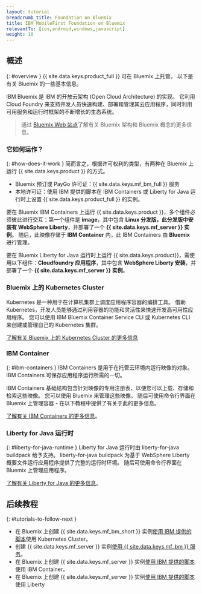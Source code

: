 ```yaml
---
layout: tutorial
breadcrumb_title: Foundation on Bluemix
title: IBM MobileFirst Foundation on Bluemix
relevantTo: [ios,android,windows,javascript]
weight: 10
---
```

<!-- NLS_CHARSET=UTF-8 -->
## 概述
{: #overview }
{{ site.data.keys.product_full }} 可在 Bluemix 上托管。 以下是有关 Bluemix 的一些基本信息。

IBM Bluemix 是 IBM 的开放云架构 (Open Cloud Architecture) 的实现。 它利用 Cloud Foundry 来支持开发人员快速构建、部署和管理其云应用程序，同时利用可用服务和运行时框架的不断增长的生态系统。

> 通过 [Bluemix Web 站点](https://console.ng.bluemix.net/docs/overview/whatisbluemix.html#bluemixoverview)了解有关 Bluemix 架构和 Bluemix 概念的更多信息。

### 它如何运作？
{: #how-does-it-work }
简而言之，根据许可权利的类型，有两种在 Bluemix 上运行 {{ site.data.keys.product }} 的方式。

* Bluemix 预订或 PayGo 许可证：{{ site.data.keys.mf_bm_full }} 服务
* 本地许可证：使用 IBM 提供的脚本在 IBM Containers 或 Liberty for Java 运行时上设置 {{ site.data.keys.product_full }} 的实例。

要在 Bluemix IBM Containers 上运行 {{ site.data.keys.product }}，多个组件必须彼此进行交互：第一个组件是 **image**，其中包含 **Linux 分发版，此分发版中安装有 WebSphere Liberty**，并部署了一个 **{{ site.data.keys.mf_server }} 实例**。 随后，此映像存储于 **IBM Container** 内，此 IBM Containers 由 **Bluemix** 进行管理。

要在 Bluemix Liberty for Java 运行时上运行 {{ site.data.keys.product}}，需使用以下组件：**Cloudfoundry 应用程序**，其中包含 **WebSphere Liberty 安装**，并部署了一个 **{{ site.data.keys.mf_server }} 实例**。

### Bluemix 上的 Kubernetes Cluster
Kubernetes 是一种用于在计算机集群上调度应用程序容器的编排工具。 借助 Kubernetes，开发人员能够通过利用容器的功能和灵活性来快速开发高可用性应用程序。
您可以使用 IBM Bluemix Container Service CLI 或 Kubernetes CLI 来创建或管理自己的 Kubernetes 集群。

[了解有关 Bluemix 上的 Kubernetes Cluster 的更多信息](https://console.bluemix.net/docs/containers/cs_tutorials.html#cs_tutorials)

### IBM Container
{: #ibm-containers }
IBM Containers 是用于在托管云环境内运行映像的对象。 IBM Containers 可保存应用程序运行所需的一切。

IBM Containers 基础结构包含针对映像的专用注册表，以便您可以上载、存储和检索这些映像。 您可以使用 Bluemix 来管理这些映像。 随后可使用命令行界面在 Bluemix 上管理容器 - 在以下教程中提供了有关于此的更多信息。

[了解有关 IBM Containers 的更多信息](https://www.ng.bluemix.net/docs/containers/container_index.html)。

### Liberty for Java 运行时
{: #liberty-for-java-runtime }
Liberty for Java 运行时由 liberty-for-java buildpack 给予支持。 liberty-for-java buildpack 为基于 WebSphere Liberty 概要文件运行应用程序提供了完整的运行时环境。 随后可使用命令行界面在 Bluemix 上管理应用程序。

[了解有关 Liberty for Java 的更多信息](https://new-console.ng.bluemix.net/docs/runtimes/liberty/index.html)。


## 后续教程
{: #tutorials-to-follow-next }

* 在 Bluemix 上创建 {{ site.data.keys.mf_bm_short }} 实例[使用 IBM 提供的脚本](mobilefirst-server-using-kubernetes/)使用 Kubernetes Cluster。
* 创建 {{ site.data.keys.mf_server }} 实例[使用 {{ site.data.keys.mf_bm }} 服务](using-mobile-foundation/)。
* 在 Bluemix 上创建 {{ site.data.keys.mf_server }} 实例[使用 IBM 提供的脚本](mobilefirst-server-using-scripts/)使用 IBM Container。
* 在 Bluemix 上创建 {{ site.data.keys.mf_server }} 实例[使用 IBM 提供的脚本](mobilefirst-server-using-scripts-lbp/)使用 Liberty
